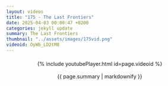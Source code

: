 ```yaml
---
layout: videos
title: "175 - The Last Frontiers"
date: 2025-04-03 00:00:47 +0200
categories: jekyll update
summary: The Last Frontiers
thumbnail: "../assets/images/175vid.png"
videoid: OyWb_LD2tM8
---
```


<div style="text-align: center; margin-top: 20px;">
  {% include youtubePlayer.html id=page.videoid %}
  <p style="margin-top: 15px; font-size: 1.2em; color: #333;">
    <p>{{ page.summary | markdownify }}</p>
  </p>
</div>
